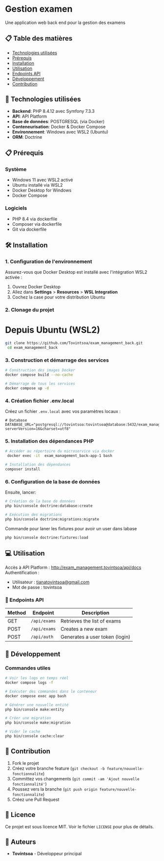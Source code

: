 # Gestion examen

Une application web back end pour la gestion des examens

## 📋 Table des matières

- [Technologies utilisées](#technologies-utilisées)
- [Prérequis](#prérequis)
- [Installation](#installation)
- [Utilisation](#utilisation)
- [Endpoints API](#endpoints-api)
- [Développement](#développement)
- [Contribution](#contribution)

## 🚀 Technologies utilisées

- **Backend**: PHP 8.4.12 avec Symfony  7.3.3
- **API**: API Platform
- **Base de données**: POSTGRESQL (via Docker)
- **Conteneurisation**: Docker & Docker Compose
- **Environnement**: Windows avec WSL2 (Ubuntu)
- **ORM**: Doctrine

## 📋 Prérequis

### Système
- Windows 11 avec WSL2 activé
- Ubuntu installé via WSL2
- Docker Desktop for Windows
- Docker Compose

### Logiciels
- PHP 8.4 via dockerfile
- Composer via dockerfile
- Git via dockerfile

## 🛠️ Installation

### 1. Configuration de l'environnement

Assurez-vous que Docker Desktop est installé avec l'intégration WSL2 activée :

1. Ouvrez Docker Desktop
2. Allez dans **Settings** > **Resources** > **WSL Integration**
3. Cochez la case pour votre distribution Ubuntu

### 2. Clonage du projet
# Depuis Ubuntu (WSL2)
```bash
git clone https://github.com/Tovintsoa/exam_management_back.git
 cd exam_management_back
```

### 3. Construction et démarrage des services

```bash
# Construction des images Docker
docker compose build --no-cache

# Démarrage de tous les services
docker compose up -d
```
### 4. Création fichier .env.local
Créez un fichier `.env.local`  avec vos paramètres locaux :

```env
# Database
DATABASE_URL="postgresql://tovintsoa:tovintsoa@database:5432/exam_management?serverVersion=16&charset=utf8"
```
### 5. Installation des dépendances PHP

```bash
# Accéder au répertoire du microservice via docker
 docker exec -it  exam_management_back-app-1 bash

# Installation des dépendances
composer install
```

### 6. Configuration de la base de données
Ensuite, lancer:
```bash
# Création de la base de données
php bin/console doctrine:database:create

# Exécution des migrations
php bin/console doctrine:migrations:migrate
```
Commande pour laner les fixtures pour avoir un user dans labase 
```bash
php bin/console doctrine:fixtures:load

```
## 💻 Utilisation

Accès à API Platform : http://exam_management.tovintsoa/api/docs
Authentification : 
 - Utilisateur : tianatovintsoa@gmail.com
 - Mot de passe : tovintsoa 


### 📡 Endpoints API

| Method | Endpoint      | Description                     |
|--------|--------------|---------------------------------|
| GET    | `/api/exams` | Retrieves the list of exams     |
| POST   | `/api/exams` | Creates a new exam              |
| POST   | `/api/auth`  | Generates a user token (login)  |

## 🔧 Développement

### Commandes utiles

```bash
# Voir les logs en temps réel
docker compose logs -f

# Exécuter des commandes dans le conteneur
docker compose exec app bash

# Générer une nouvelle entité
php bin/console make:entity

# Créer une migration
php bin/console make:migration

# Vider le cache
php bin/console cache:clear
```

## 🤝 Contribution

1. Fork le projet
2. Créez votre branche feature (`git checkout -b feature/nouvelle-fonctionnalite`)
3. Committez vos changements (`git commit -am 'Ajout nouvelle fonctionnalité'`)
4. Poussez vers la branche (`git push origin feature/nouvelle-fonctionnalite`)
5. Créez une Pull Request

## 📄 Licence

Ce projet est sous licence MIT. Voir le fichier `LICENSE` pour plus de détails.

## 👥 Auteurs

- **Tovintsoa** - Développeur principal